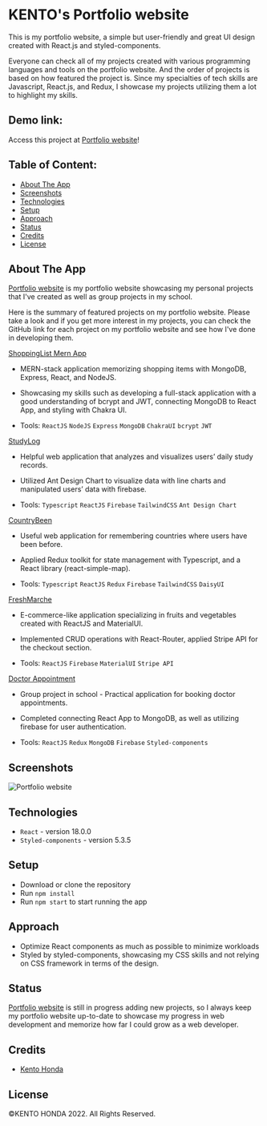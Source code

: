 # KENTO's Portfolio website

This is my portfolio website, a simple but user-friendly and great UI design created with React.js and styled-components.

Everyone can check all of my projects created with various programming languages and tools on the portfolio website. And the order of projects is based on how featured the project is. Since my specialties of tech skills are Javascript, React.js, and Redux, I showcase my projects utilizing them a lot to highlight my skills.

## Demo link:

Access this project at [Portfolio website](https://portfolio-website-zeta-five.vercel.app/)!

## Table of Content:

- [About The App](#about-the-app)
- [Screenshots](#screenshots)
- [Technologies](#technologies)
- [Setup](#setup)
- [Approach](#approach)
- [Status](#status)
- [Credits](#credits)
- [License](#license)

## About The App

[Portfolio website](https://portfolio-website-zeta-five.vercel.app/) is my portfolio website showcasing my personal projects that I've created as well as group projects in my school.

Here is the summary of featured projects on my portfolio website. Please take a look and if you get more interest in my projects, you can check the GitHub link for each project on my portfolio website and see how I've done in developing them.

[ShoppingList Mern App](https://shopping-list-mern-app.vercel.app/)

- MERN-stack application memorizing shopping items with MongoDB, Express, React, and NodeJS.

- Showcasing my skills such as developing a full-stack application with a good understanding of bcrypt and JWT, connecting MongoDB to React App, and styling with Chakra UI.

- Tools: `ReactJS` `NodeJS` `Express` `MongoDB` `ChakraUI` `bcrypt` `JWT`

[StudyLog](https://studylog-three.vercel.app/)

- Helpful web application that analyzes and visualizes users’ daily study records.

- Utilized Ant Design Chart to visualize data with line charts and manipulated users’ data with firebase.

- Tools: `Typescript` `ReactJS` `Firebase` `TailwindCSS` `Ant Design Chart`

[CountryBeen](https://country-been.vercel.app/)

- Useful web application for remembering countries where users have been before.

- Applied Redux toolkit for state management with Typescript, and a React library (react-simple-map).

- Tools: `Typescript` `ReactJS` `Redux` `Firebase` `TailwindCSS` `DaisyUI`

[FreshMarche](https://freshmarche.vercel.app/home)

- E-commerce-like application specializing in fruits and vegetables created with ReactJS and MaterialUI.

- Implemented CRUD operations with React-Router, applied Stripe API for the checkout section.

- Tools: `ReactJS` `Firebase` `MaterialUI` `Stripe API`

[Doctor Appointment](https://easydoctorappointment.netlify.app/home)

- Group project in school - Practical application for booking doctor appointments.

- Completed connecting React App to MongoDB, as well as utilizing firebase for user authentication.

- Tools: `ReactJS` `Redux` `MongoDB` `Firebase` `Styled-components`

## Screenshots

![Portfolio website](https://user-images.githubusercontent.com/65790344/184456159-217a2d0f-a852-49ad-a994-b73a358792cf.png)

## Technologies

- `React` - version 18.0.0
- `Styled-components` - version 5.3.5

## Setup

- Download or clone the repository
- Run `npm install`
- Run `npm start` to start running the app

## Approach

- Optimize React components as much as possible to minimize workloads
- Styled by styled-components, showcasing my CSS skills and not relying on CSS framework in terms of the design.

## Status

[Portfolio website](https://portfolio-website-zeta-five.vercel.app/) is still in progress adding new projects, so I always keep my portfolio website up-to-date to showcase my progress in web development and memorize how far I could grow as a web developer.

## Credits

- [Kento Honda](https://github.com/keento0809)

## License

©︎KENTO HONDA 2022. All Rights Reserved.
